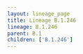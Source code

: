 ```yaml
---
layout: lineage_page
title: Lineage B.1.246
lineage: B.1.246
parent: B.1
children: ['B.1.246']
---
```


